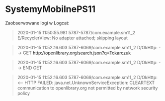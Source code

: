 # SystemyMobilnePS11

Zaobserwowane logi w Logcat:

> 2020-01-15 11:50:55.981 5787-5787/com.example.sm11_2 E/RecyclerView: No adapter attached; skipping layout

> 2020-01-15 11:52:16.603 5787-6069/com.example.sm11_2 D/OkHttp: --> GET http://openlibrary.org/search.json?q=Tokarczuk

> 2020-01-15 11:52:16.603 5787-6069/com.example.sm11_2 D/OkHttp: --> END GET

> 2020-01-15 11:52:16.603 5787-6069/com.example.sm11_2 D/OkHttp: <-- HTTP FAILED: java.net.UnknownServiceException: CLEARTEXT communication to openlibrary.org not permitted by network security policy
